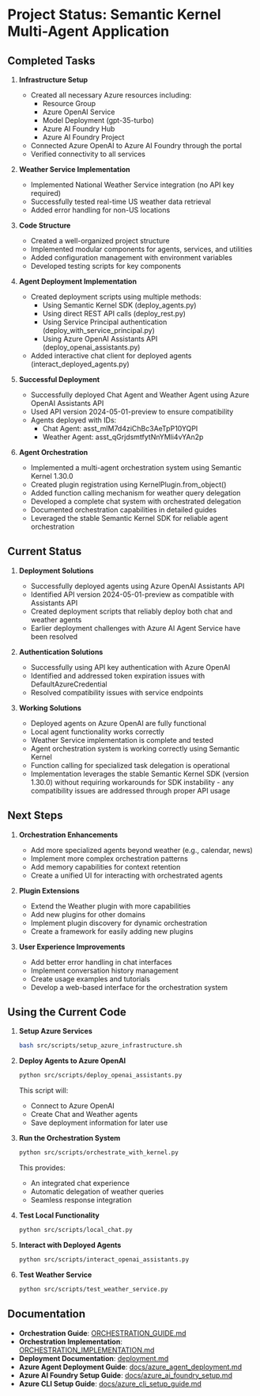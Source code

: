 # Project Status: Semantic Kernel Multi-Agent Application

## Completed Tasks

1. **Infrastructure Setup**
   - Created all necessary Azure resources including:
     - Resource Group
     - Azure OpenAI Service
     - Model Deployment (gpt-35-turbo)
     - Azure AI Foundry Hub
     - Azure AI Foundry Project
   - Connected Azure OpenAI to Azure AI Foundry through the portal
   - Verified connectivity to all services

2. **Weather Service Implementation**
   - Implemented National Weather Service integration (no API key required)
   - Successfully tested real-time US weather data retrieval
   - Added error handling for non-US locations

3. **Code Structure**
   - Created a well-organized project structure
   - Implemented modular components for agents, services, and utilities
   - Added configuration management with environment variables
   - Developed testing scripts for key components

4. **Agent Deployment Implementation**
   - Created deployment scripts using multiple methods:
     - Using Semantic Kernel SDK (deploy_agents.py)
     - Using direct REST API calls (deploy_rest.py)
     - Using Service Principal authentication (deploy_with_service_principal.py)
     - Using Azure OpenAI Assistants API (deploy_openai_assistants.py)
   - Added interactive chat client for deployed agents (interact_deployed_agents.py)

5. **Successful Deployment**
   - Successfully deployed Chat Agent and Weather Agent using Azure OpenAI Assistants API
   - Used API version 2024-05-01-preview to ensure compatibility
   - Agents deployed with IDs:
     - Chat Agent: asst_mlM7d4ziChBc3AeTpP10YQPI
     - Weather Agent: asst_qGrjdsmtfytNnYMli4vYAn2p

6. **Agent Orchestration**
   - Implemented a multi-agent orchestration system using Semantic Kernel 1.30.0
   - Created plugin registration using KernelPlugin.from_object()
   - Added function calling mechanism for weather query delegation
   - Developed a complete chat system with orchestrated delegation
   - Documented orchestration capabilities in detailed guides
   - Leveraged the stable Semantic Kernel SDK for reliable agent orchestration

## Current Status

1. **Deployment Solutions**
   - Successfully deployed agents using Azure OpenAI Assistants API
   - Identified API version 2024-05-01-preview as compatible with Assistants API
   - Created deployment scripts that reliably deploy both chat and weather agents
   - Earlier deployment challenges with Azure AI Agent Service have been resolved

2. **Authentication Solutions**
   - Successfully using API key authentication with Azure OpenAI
   - Identified and addressed token expiration issues with DefaultAzureCredential
   - Resolved compatibility issues with service endpoints
   
3. **Working Solutions**
   - Deployed agents on Azure OpenAI are fully functional
   - Local agent functionality works correctly
   - Weather Service implementation is complete and tested
   - Agent orchestration system is working correctly using Semantic Kernel
   - Function calling for specialized task delegation is operational
   - Implementation leverages the stable Semantic Kernel SDK (version 1.30.0) without requiring workarounds for SDK instability - any compatibility issues are addressed through proper API usage

## Next Steps

1. **Orchestration Enhancements**
   - Add more specialized agents beyond weather (e.g., calendar, news)
   - Implement more complex orchestration patterns
   - Add memory capabilities for context retention
   - Create a unified UI for interacting with orchestrated agents

2. **Plugin Extensions**
   - Extend the Weather plugin with more capabilities
   - Add new plugins for other domains
   - Implement plugin discovery for dynamic orchestration
   - Create a framework for easily adding new plugins

3. **User Experience Improvements**
   - Add better error handling in chat interfaces
   - Implement conversation history management
   - Create usage examples and tutorials
   - Develop a web-based interface for the orchestration system

## Using the Current Code

1. **Setup Azure Services**
   ```bash
   bash src/scripts/setup_azure_infrastructure.sh
   ```

2. **Deploy Agents to Azure OpenAI**
   ```bash
   python src/scripts/deploy_openai_assistants.py
   ```
   This script will:
   - Connect to Azure OpenAI
   - Create Chat and Weather agents
   - Save deployment information for later use

3. **Run the Orchestration System**
   ```bash
   python src/scripts/orchestrate_with_kernel.py
   ```
   This provides:
   - An integrated chat experience
   - Automatic delegation of weather queries
   - Seamless response integration

4. **Test Local Functionality**
   ```bash
   python src/scripts/local_chat.py
   ```

5. **Interact with Deployed Agents**
   ```bash
   python src/scripts/interact_openai_assistants.py
   ```

6. **Test Weather Service**
   ```bash
   python src/scripts/test_weather_service.py
   ```

## Documentation

- **Orchestration Guide**: [ORCHESTRATION_GUIDE.md](ORCHESTRATION_GUIDE.md)
- **Orchestration Implementation**: [ORCHESTRATION_IMPLEMENTATION.md](ORCHESTRATION_IMPLEMENTATION.md)
- **Deployment Documentation**: [deployment.md](deployment.md)
- **Azure Agent Deployment Guide**: [docs/azure_agent_deployment.md](docs/azure_agent_deployment.md)
- **Azure AI Foundry Setup Guide**: [docs/azure_ai_foundry_setup.md](docs/azure_ai_foundry_setup.md)
- **Azure CLI Setup Guide**: [docs/azure_cli_setup_guide.md](docs/azure_cli_setup_guide.md)